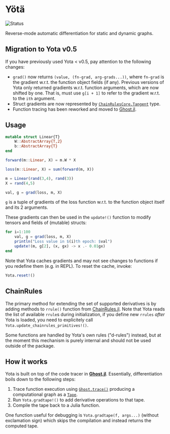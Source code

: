 # Yötä

![Status](https://github.com/github/docs/actions/workflows/main.yml/badge.svg?branch=main)

Reverse-mode automatic differentiation for static and dynamic graphs.

## Migration to Yota v0.5

If you have previously used Yota < v0.5, pay attention to the following changes:

* `grad()` now returns `(value, (fn-grad, arg-grads...))`, where `fn-grad` is the gradient w.r.t. the function object fields (if any). Previous versions of Yota only returned gradients w.r.t. function arguments, which are now shifted by one. That is, must use `g[i + 1]` to refer to the gradient w.r.t. to the `ith` argument.
* Struct gradients are now represented by [`ChainRulesCore.Tangent`](https://juliadiff.org/ChainRulesCore.jl/stable/api.html#ChainRulesCore.Tangent) type.
* Function tracing has been reworked and moved to [Ghost.jl](https://github.com/dfdx/Ghost.jl).


## Usage

```julia
mutable struct Linear{T}
    W::AbstractArray{T,2}
    b::AbstractArray{T}
end

forward(m::Linear, X) = m.W * X

loss(m::Linear, X) = sum(forward(m, X))

m = Linear(rand(3,4), rand(3))
X = rand(4,5)

val, g = grad(loss, m, X)
```

`g` is a tuple of gradients of the loss function w.r.t. to the function object itself and its 2 arguments.

These gradients can then be used in the `update!()` function to modify tensors and fields of (mutable) structs:

```julia
for i=1:100
    val, g = grad(loss, m, X)
    println("Loss value in $(i)th epoch: $val")
    update!(m, g[2], (x, gx) -> x .- 0.01gx)
end
```

Note that Yota caches gradients and may not see changes to functions
if you redefine them (e.g. in REPL). To reset the cache, invoke:

```julia
Yota.reset!()
```


## ChainRules

The primary method for extending the set of supported derivatives is by adding methods to `rrule()` function from [ChainRules.jl](https://github.com/JuliaDiff/ChainRules.jl). Note that Yota reads the list of available `rrule`s during initialization, if you define new `rrules` _after_
Yota is loaded, you need to explicitely call `Yota.update_chainrules_primitives!()`.

Some functions are handled by Yota's own rules ("d-rules") instead, but at the moment this mechanism is purely internal and should not be used outside of the package.


## How it works

Yota is built on top of the code tracer in [**Ghost.jl**](https://github.com/dfdx/Ghost.jl). Essentially, differentiation boils down to the following steps:

1. Trace function execution using [`Ghost.trace()`](https://dfdx.github.io/Ghost.jl/dev/reference/#Ghost.trace) producing a computational graph as a [`Tape`](https://dfdx.github.io/Ghost.jl/dev/reference/#Ghost.Tape).
2. Run `Yota.gradtape!()` to add derivative operations to that tape.
3. Compile the tape back to a Julia function.

One function useful for debugging is `Yota.gradtape(f, args...)` (without exclamation sign) which skips the compilation and instead returns the computed tape.

